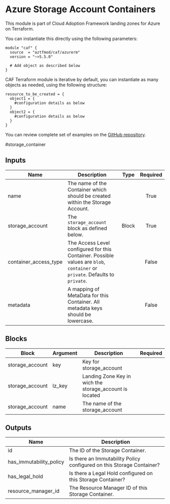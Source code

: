 # Azure Storage Account Containers

This module is part of Cloud Adoption Framework landing zones for Azure on Terraform.

You can instantiate this directly using the following parameters:

```hcl
module "caf" {
  source  = "aztfmod/caf/azurerm"
  version = "~>5.5.0"

  # Add object as described below
}
```

CAF Terraform module is iterative by default, you can instantiate as many objects as needed, using the following structure:

```hcl
resource_to_be_created = {
  object1 = {
    #configuration details as below
  }
  object2 = {
    #configuration details as below
  }
}
```

You can review complete set of examples on the [GitHub repository](https://github.com/aztfmod/terraform-azurerm-caf/tree/master/examples/storage_container).

#storage_container

## Inputs
| Name | Description | Type | Required |
|------|-------------|------|:--------:|
|name| The name of the Container which should be created within the Storage Account.||True|
|storage_account|The `storage_account` block as defined below.|Block|True|
|container_access_type| The Access Level configured for this Container. Possible values are `blob`, `container` or `private`. Defaults to `private`.||False|
|metadata| A mapping of MetaData for this Container. All metadata keys should be lowercase.||False|

## Blocks
| Block | Argument | Description | Required |
|-------|----------|-------------|----------|
|storage_account| key | Key for  storage_account||| Required if  |
|storage_account| lz_key |Landing Zone Key in wich the storage_account is located|||True|
|storage_account| name | The name of the storage_account |||True|

## Outputs
| Name | Description |
|------|-------------|
|id|The ID of the Storage Container.|
|has_immutability_policy|Is there an Immutability Policy configured on this Storage Container?|
|has_legal_hold|Is there a Legal Hold configured on this Storage Container?|
|resource_manager_id|The Resource Manager ID of this Storage Container.|
